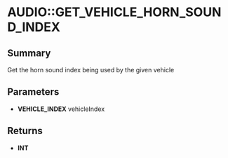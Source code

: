 # AUDIO::GET_VEHICLE_HORN_SOUND_INDEX

## Summary
Get the horn sound index being used by the given vehicle

## Parameters
* **VEHICLE_INDEX** vehicleIndex

## Returns
* **INT**